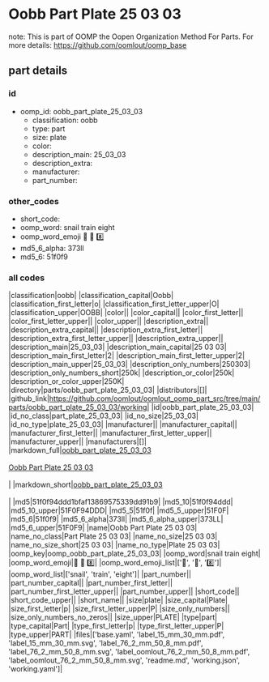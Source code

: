 # Oobb Part Plate 25 03 03  

note: This is part of OOMP the Oopen Organization Method For Parts. For more details: https://github.com/oomlout/oomp_base

##  part details





### id
* oomp_id: oobb_part_plate_25_03_03
  * classification: oobb
  * type: part
  * size: plate
  * color: 
  * description_main: 25_03_03
  * description_extra: 
  * manufacturer: 
  * part_number: 

### other_codes
* short_code: 
* oomp_word: snail train eight
* oomp_word_emoji :snail: :train: :eight:
* md5_6_alpha: 373ll
* md5_6: 51f0f9

### all codes 
|classification|oobb|
|classification_capital|Oobb|
|classification_first_letter|o|
|classification_first_letter_upper|O|
|classification_upper|OOBB|
|color||
|color_capital||
|color_first_letter||
|color_first_letter_upper||
|color_upper||
|description_extra||
|description_extra_capital||
|description_extra_first_letter||
|description_extra_first_letter_upper||
|description_extra_upper||
|description_main|25_03_03|
|description_main_capital|25 03 03|
|description_main_first_letter|2|
|description_main_first_letter_upper|2|
|description_main_upper|25_03_03|
|description_only_numbers|250303|
|description_only_numbers_short|250k|
|description_or_color|250k|
|description_or_color_upper|250K|
|directory|parts/oobb_part_plate_25_03_03|
|distributors|[]|
|github_link|https://github.com/oomlout/oomlout_oomp_part_src/tree/main/parts/oobb_part_plate_25_03_03/working|
|id|oobb_part_plate_25_03_03|
|id_no_class|part_plate_25_03_03|
|id_no_size|25_03_03|
|id_no_type|plate_25_03_03|
|manufacturer||
|manufacturer_capital||
|manufacturer_first_letter||
|manufacturer_first_letter_upper||
|manufacturer_upper||
|manufacturers|[]|
|markdown_full|[oobb_part_plate_25_03_03](https://github.com/oomlout/oomlout_oomp_part_src/tree/main/parts/oobb_part_plate_25_03_03/working)<br>[](https://github.com/oomlout/oomlout_oomp_part_src/tree/main/parts/oobb_part_plate_25_03_03/working)<br>[Oobb Part Plate 25 03 03](https://github.com/oomlout/oomlout_oomp_part_src/tree/main/parts/oobb_part_plate_25_03_03/working)<br><br>|
|markdown_short|[oobb_part_plate_25_03_03](https://github.com/oomlout/oomlout_oomp_part_src/tree/main/parts/oobb_part_plate_25_03_03/working)<br><br>|
|md5|51f0f94ddd1bfaf13869575339dd91b9|
|md5_10|51f0f94ddd|
|md5_10_upper|51F0F94DDD|
|md5_5|51f0f|
|md5_5_upper|51F0F|
|md5_6|51f0f9|
|md5_6_alpha|373ll|
|md5_6_alpha_upper|373LL|
|md5_6_upper|51F0F9|
|name|Oobb Part Plate 25 03 03|
|name_no_class|Part Plate 25 03 03|
|name_no_size|25 03 03|
|name_no_size_short|25 03 03|
|name_no_type|Plate 25 03 03|
|oomp_key|oomp_oobb_part_plate_25_03_03|
|oomp_word|snail train eight|
|oomp_word_emoji|:snail: :train: :eight:|
|oomp_word_emoji_list|[':snail:', ':train:', ':eight:']|
|oomp_word_list|['snail', 'train', 'eight']|
|part_number||
|part_number_capital||
|part_number_first_letter||
|part_number_first_letter_upper||
|part_number_upper||
|short_code||
|short_code_upper||
|short_name||
|size|plate|
|size_capital|Plate|
|size_first_letter|p|
|size_first_letter_upper|P|
|size_only_numbers||
|size_only_numbers_no_zeros||
|size_upper|PLATE|
|type|part|
|type_capital|Part|
|type_first_letter|p|
|type_first_letter_upper|P|
|type_upper|PART|
|files|['base.yaml', 'label_15_mm_30_mm.pdf', 'label_15_mm_30_mm.svg', 'label_76_2_mm_50_8_mm.pdf', 'label_76_2_mm_50_8_mm.svg', 'label_oomlout_76_2_mm_50_8_mm.pdf', 'label_oomlout_76_2_mm_50_8_mm.svg', 'readme.md', 'working.json', 'working.yaml']|

